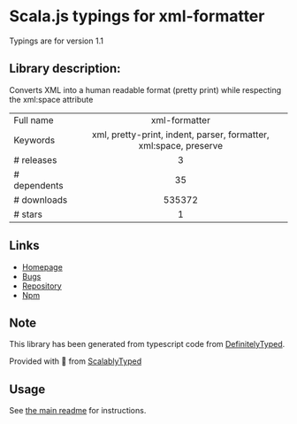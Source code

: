 
# Scala.js typings for xml-formatter

Typings are for version 1.1

## Library description:
Converts XML into a human readable format (pretty print) while respecting the xml:space attribute

|                    |                 |
| ------------------ | :-------------: |
| Full name          | xml-formatter |
| Keywords           | xml, pretty-print, indent, parser, formatter, xml:space, preserve |
| # releases         | 3 |
| # dependents       | 35 |
| # downloads        | 535372 |
| # stars            | 1 |

## Links
- [Homepage](https://github.com/chrisbottin/xml-formatter#readme)
- [Bugs](https://github.com/chrisbottin/xml-formatter/issues)
- [Repository](https://github.com/chrisbottin/xml-formatter)
- [Npm](https://www.npmjs.com/package/xml-formatter)
    


## Note
This library has been generated from typescript code from [DefinitelyTyped](https://definitelytyped.org).

Provided with :purple_heart: from [ScalablyTyped](https://github.com/oyvindberg/ScalablyTyped)

## Usage
See [the main readme](../../readme.md) for instructions.


